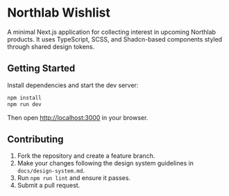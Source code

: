 # Northlab Wishlist

A minimal Next.js application for collecting interest in upcoming Northlab products. It uses TypeScript, SCSS, and Shadcn-based components styled through shared design tokens.

## Getting Started

Install dependencies and start the dev server:

```bash
npm install
npm run dev
```

Then open <http://localhost:3000> in your browser.

## Contributing

1. Fork the repository and create a feature branch.
2. Make your changes following the design system guidelines in `docs/design-system.md`.
3. Run `npm run lint` and ensure it passes.
4. Submit a pull request.
